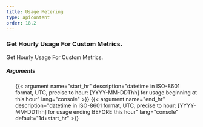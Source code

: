 ```yaml
---
title: Usage Metering
type: apicontent
order: 18.2
---
```


### Get Hourly Usage For Custom Metrics.

Get Hourly Usage For Custom Metrics.

##### Arguments
<ul class="arguments">
    {{< argument name="start_hr" description="datetime in ISO-8601 format, UTC, precise to hour: [YYYY-MM-DDThh] for usage beginning at this hour" lang="console" >}}
    {{< argument name="end_hr" description="datetime in ISO-8601 format, UTC, precise to hour: [YYYY-MM-DDThh] for usage ending BEFORE this hour" lang="console" default="1d+start_hr" >}}
</ul>